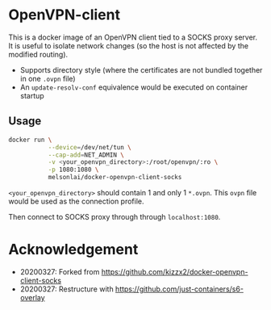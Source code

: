 # OpenVPN-client

This is a docker image of an OpenVPN client tied to a SOCKS proxy server. It is useful to isolate network changes (so the host is not affected by the modified routing). 

+ Supports directory style (where the certificates are not bundled together in one `.ovpn` file)
+ An `update-resolv-conf` equivalence would be executed on container startup

## Usage

```bash
docker run \
           --device=/dev/net/tun \
           --cap-add=NET_ADMIN \
           -v <your_openvpn_directory>:/root/openvpn/:ro \
           -p 1080:1080 \
           melsonlai/docker-openvpn-client-socks
```

`<your_openvpn_directory>` should contain 1 and only 1 `*.ovpn`. This `ovpn` file would be used as the connection profile.  


Then connect to SOCKS proxy through through `localhost:1080`.  

# Acknowledgement

+ 20200327: Forked from <https://github.com/kizzx2/docker-openvpn-client-socks>
+ 20200327: Restructure with <https://github.com/just-containers/s6-overlay>

